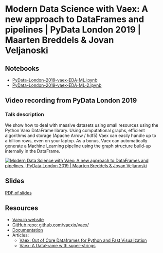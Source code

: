 # Modern Data Science with Vaex: A new approach to DataFrames and pipelines  | PyData London 2019 | Maarten Breddels & Jovan Veljanoski


## Notebooks
 * [PyData-London-2019-vaex-EDA-ML.ipynb](https://nbviewer.jupyter.org/github/vaexio/vaex-talks/blob/master/2019-pydata-london/PyData-London-2019-vaex-EDA-ML.ipynb)
 * [PyData-London-2019-vaex-EDA-ML-2.ipynb](https://nbviewer.jupyter.org/github/vaexio/vaex-talks/blob/master/2019-pydata-london/PyData-London-2019-vaex-EDA-ML-2.ipynb)


## Video recording from PyData London 2019

### Talk description

We show how to deal with massive datasets using small resources using the Python Vaex DataFrame library. Using computational graphs, efficient algorithms and storage (Apache Arrow / hdf5) Vaex can easily handle up to a billion rows, even on your laptop. As a bonus, Vaex can automatically generate a Machine Learning pipeline using the graph structure build-up internally in the DataFrame.

[![Modern Data Science with Vaex: A new approach to DataFrames and pipelines  | PyData London 2019 | Maarten Breddels & Jovan Veljanoski
](https://img.youtube.com/vi/2Tt0i823-ec/0.jpg)](https://www.youtube.com/watch?v=2Tt0i823-ec "Modern Data Science with Vaex: A new approach to DataFrames and pipelines  | PyData London 2019 | Maarten Breddels & Jovan Veljanoski
")

## Slides

[PDF of slides](2019-vaex-pydata-london.pdf)

## Resources

 * [Vaex.io website](vaex.io)
 * [GitHub repo: github.com/vaexio/vaex/](https://github.com/vaexio/vaex/)
 * [Documentation](https://docs.vaex.io)
 * Articles:
   * [Vaex: Out of Core Dataframes for Python and Fast Visualization](https://towardsdatascience.com/vaex-out-of-core-dataframes-for-python-and-fast-visualization-12c102db044a)
   * [Vaex: A DataFrame with super-strings](https://towardsdatascience.com/vaex-a-dataframe-with-super-strings-789b92e8d861)
